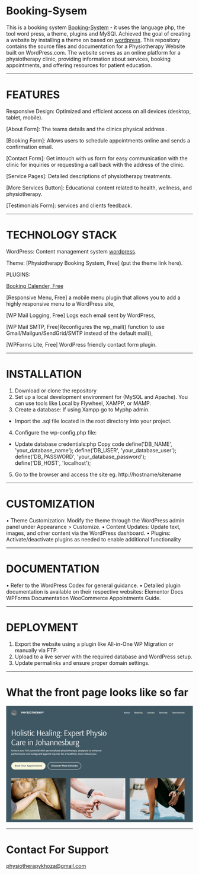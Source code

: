 # Booking-Sysem

  This is a booking system [Booking-System](https://github.com/Naomikh/Booking-System) - it uses the language php, the tool word press, a theme, plugins and MySQl. Achieved the goal of creating a website by installing a theme on based on [wordpress](https://wordpress.com/).
  This repository contains the source files and documentation for a Physiotherapy Website built on WordPress.com. The website serves as an online platform for a physiotherapy clinic, providing information about services, booking appointments, and offering resources for patient education.
******************************************************************************************
  # FEATURES 
 
   Responsive Design: Optimized and efficient access on all devices (desktop, tablet, mobile).

   [About Form]: The teams details and the clinics physical address .

   [Booking Form]: Allows users to schedule appointments online and sends a confirmation email.

   [Contact Form]: Get intouch with us form for easy communication with the clinic for inquiries or requesting a call back with    the address of the clinic.

   [Service Pages]: Detailed descriptions of physiotherapy treatments.

   [More Services Button]: Educational content related to health, wellness, and physiotherapy.

   [Testimonials Form]: services and clients feedback.

******************************************************************************************
# TECHNOLOGY STACK

WordPress: Content management system [wordpress](https://wordpress.com/).

Theme: [Physiotherapy Booking System, Free] (put the theme link here).

PLUGINS:

[Booking Calender, Free](https://wpbookingcalendar.com/)

[Responsive Menu, Free] a mobile menu plugin that allows you to add a highly responsive menu to a WordPress site,

[WP Mail Logging, Free] Logs each email sent by WordPress, 

[WP Mail SMTP, Free]Reconfigures the wp_mail() function to use Gmail/Mailgun/SendGrid/SMTP instead of the default mail(),

[WPForms Lite, Free] WordPress friendly contact form plugin.

***************************************************************************************
# INSTALLATION 

1.	Download or clone the repository
2.  Set up a local development environment for (MySQL and Apache). You can use tools like Local by Flywheel, XAMPP, or MAMP.
3.	Create a database:  If using Xampp go to Myphp admin.
*	Import the .sql file located in the root directory into your project.
4.	Configure the wp-config.php file:
*	Update database credentials:php Copy code
        define('DB_NAME', 'your_database_name');
        define('DB_USER', 'your_database_user');
        define('DB_PASSWORD', 'your_database_password');
        define('DB_HOST', 'localhost');    
  5.	Go to the browser and access the site eg. http://hostname/sitename
      


***************************************************************************************
# CUSTOMIZATION

•	Theme Customization: Modify the theme through the WordPress admin panel under Appearance > Customize.
•	Content Updates: Update text, images, and other content via the WordPress dashboard.
•	Plugins: Activate/deactivate plugins as needed to enable additional functionality

***************************************************************************************

# DOCUMENTATION
•	Refer to the WordPress Codex for general guidance.
•	Detailed plugin documentation is available on their respective websites:
    	Elementor Docs
    	WPForms Documentation
    	WooCommerce Appointments Guide.

***************************************************************************************

# DEPLOYMENT

1.	Export the website using a plugin like All-in-One WP Migration or manually via FTP.
2.	Upload to a live server with the required database and WordPress setup.
3.	Update permalinks and ensure proper domain settings.

***************************************************************************************

# What the front page looks like so far

![Picture](https://github.com/Naomikh/Booking-System/blob/main/Pictures/mainForm.PNG "Booking-System front page")
 
***************************************************************************************

# Contact For Support
  physiotherapykhoza@gmail.com